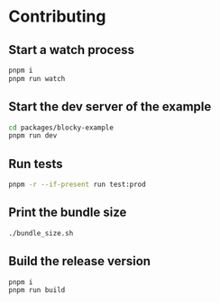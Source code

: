 # Contributing

## Start a watch process

```sh
pnpm i
pnpm run watch
```

## Start the dev server of the example

```sh
cd packages/blocky-example
pnpm run dev
```

## Run tests

```sh
pnpm -r --if-present run test:prod
```

## Print the bundle size

```sh
./bundle_size.sh
```

## Build the release version

```sh
pnpm i
pnpm run build
```
